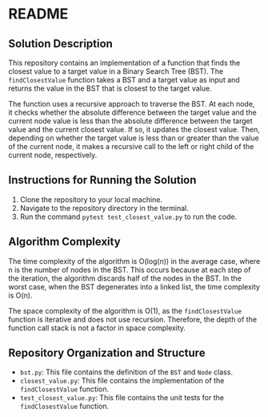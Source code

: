 # README

## Solution Description

This repository contains an implementation of a function that finds the closest value to a target value in a Binary Search Tree (BST). The `findClosestValue` function takes a BST and a target value as input and returns the value in the BST that is closest to the target value.

The function uses a recursive approach to traverse the BST. At each node, it checks whether the absolute difference between the target value and the current node value is less than the absolute difference between the target value and the current closest value. If so, it updates the closest value. Then, depending on whether the target value is less than or greater than the value of the current node, it makes a recursive call to the left or right child of the current node, respectively.

## Instructions for Running the Solution

1. Clone the repository to your local machine.
2. Navigate to the repository directory in the terminal.
3. Run the command `pytest test_closest_value.py` to run the code.

## Algorithm Complexity

The time complexity of the algorithm is O(log(n)) in the average case, where n is the number of nodes in the BST. This occurs because at each step of the iteration, the algorithm discards half of the nodes in the BST. In the worst case, when the BST degenerates into a linked list, the time complexity is O(n).

The space complexity of the algorithm is O(1), as the `findClosestValue` function is iterative and does not use recursion. Therefore, the depth of the function call stack is not a factor in space complexity.

## Repository Organization and Structure

- `bst.py`: This file contains the definition of the `BST` and `Node` class.
- `closest_value.py`: This file contains the implementation of the `findClosestValue` function.
- `test_closest_value.py`: This file contains the unit tests for the `findClosestValue` function.
